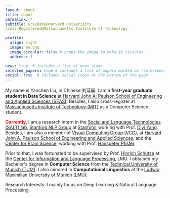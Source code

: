```yaml
---
layout: about
title: about
permalink: /
subtitle: Graudate@Harvard Univerisity
Cross-Registered@Massachusetts Institute of Technology

profile:
  align: right
  image: me.png
  image_circular: false # crops the image to make it circular
  address: 1

news: true  # includes a list of news items
selected_papers: true # includes a list of papers marked as "selected={true}"
social: true  # includes social icons at the bottom of the page
--- 
```

My name is Yanchen Liu, in Chinese 刘延晨. I am a **first-year graduate student in Data Science** at [Harvard John A. Paulson School of Engineering and Applied Sciences (SEAS)](https://seas.harvard.edu/).
Besides, I also cross-register at [Massachusetts Institute of Technology (MIT)](https://www.mit.edu/) as a Computer Science student.

**<font color=Red>Currently</font>**, I am a research intern in the [Social and Language Technologies (SALT) lab](https://cs.stanford.edu/~diyiy/group.html), 
	[Stanford NLP Group](https://nlp.stanford.edu/) at 
	[Stanford](https://www.stanford.edu/), working with Prof.
	[Diyi Yang](https://cs.stanford.edu/~diyiy/index.html).
Besides, I am also a member of 
	[Visual Computing Group (VCG)](https://vcg.seas.harvard.edu/), at 
	[Harvard John A. Paulson School of Engineering and Applied Sciences](https://www.harvard.edu/), and the 
	[Center for Brain Science](https://cbs.fas.harvard.edu/), working with Prof. 
	[Hanspeter Pfister](https://scholar.google.com/citations?user=VWX-GMAAAAAJ&hl=en).
	
Prior to that, I was fortunated to be supervised by Prof. 
	[Hinrich Schütze](https://scholar.google.com/citations?user=qIL9dWUAAAAJ&hl=en) at the 
	[Center for Information and Language Processing](https://schuetze.cis.lmu.de/), LMU. I obtained my Bachelor's degree in **Computer Science** from the 		[Technical University of Munich (TUM)](https://www.tum.de/en/). I also minored in **Computational Linguistics** at the 
	[Ludwig Maximilian University of Munich (LMU)](https://www.lmu.de/en/).

Research Interests: I mainly focus on 
	Deep Learning & 
	Natural Language Processing.
